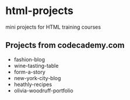 # html-projects
mini projects for HTML training courses
## Projects from codecademy.com
* fashion-blog
* wine-tasting-table
* form-a-story
* new-york-city-blog
* heathly-recipes
* olivia-woodruff-portfolio